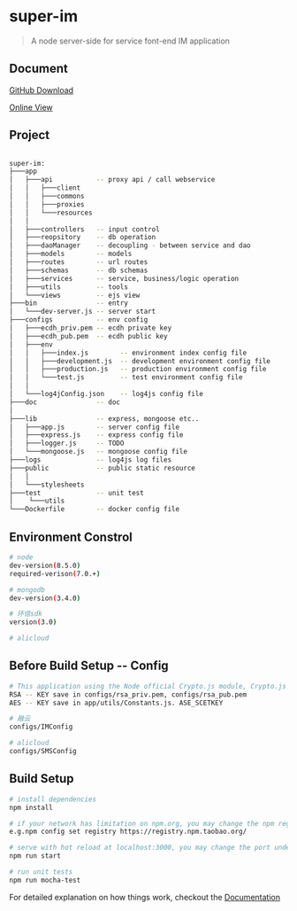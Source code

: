 # super-im

> A node server-side for service font-end IM application


## Document
[GitHub Download](https://github.com/josenspire/super-im/blob/master/doc/read-api.docx)

[Online View](http://houly.cn)

## Project

``` bash

super-im:
├───app               
│   ├───api           -- proxy api / call webservice
│   │   ├───client    
│   │   ├───commons   
│   │   ├───proxies   
│   │   └───resources 
│   │
│   ├───controllers   -- input control
│   ├───reopsitory    -- db operation
│   ├───daoManager    -- decoupling - between service and dao
│   ├───models        -- models
│   ├───routes        -- url routes
│   ├───schemas       -- db schemas
│   ├───services      -- service, business/logic operation
│   ├───utils         -- tools
│   └───views         -- ejs view
├───bin               -- entry
│   └───dev-server.js -- server start
├───configs           -- env config
│   ├───ecdh_priv.pem -- ecdh private key
│   ├───ecdh_pub.pem  -- ecdh public key
│   ├───env
│   │   ├───index.js        -- environment index config file
│   │   ├───development.js  -- development environment config file
│   │   ├───production.js   -- production environment config file
│   │   └───test.js         -- test environment config file
│   │
│   └───log4jConfig.json    -- log4js config file
├───doc               -- doc
│
├───lib               -- express, mongoose etc..
│   ├───app.js        -- server config file
│   ├───express.js    -- express config file
│   ├───logger.js     -- TODO
│   └───mongoose.js   -- mongoose config file
├───logs              -- log4js log files
├───public            -- public static resource
│   │
│   └───stylesheets   
├───test              -- unit test       
│    └───utils
└───Dockerfile        -- docker config file
```

## Environment Constrol

``` bash
# node 
dev-version(8.5.0)
required-verison(7.0.+)

# mongodb
dev-version(3.4.0)

# 环信sdk
version(3.0)

# alicloud

```

## Before Build Setup -- Config

``` bash
# This application using the Node official Crypto.js module, Crypto.js provide RSA, AES encryption.
RSA -- KEY save in configs/rsa_priv.pem, configs/rsa_pub.pem
AES -- KEY save in app/utils/Constants.js. ASE_SCETKEY

# 融云
configs/IMConfig

# alicloud
configs/SMSConfig

```

## Build Setup

``` bash
# install dependencies
npm install

# if your network has limitation on npm.org, you may change the npm registry to your nearby vendor. Or use: cnpm install
e.g.npm config set registry https://registry.npm.taobao.org/

# serve with hot reload at localhost:3000, you may change the port under bin/www
npm run start

# run unit tests
npm run mocha-test

```

For detailed explanation on how things work, checkout the [Documentation](http://houly.cn "Documentation")
